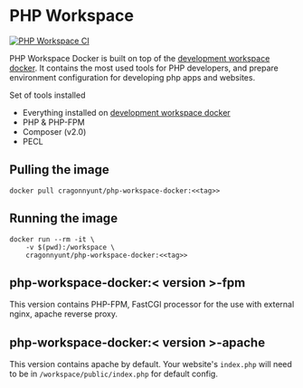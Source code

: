 # PHP Workspace

[![PHP Workspace CI](https://github.com/cragonnyunt/php-workspace/actions/workflows/main.yml/badge.svg?branch=main)](https://github.com/cragonnyunt/php-workspace/actions/workflows/main.yml)

PHP Workspace Docker is built on top of the [development workspace docker](https://github.com/cragonnyunt/development-workspace). It contains the most used tools for PHP developers, and prepare environment configuration for developing php apps and websites.

Set of tools installed
- Everything installed on [development workspace docker](https://github.com/cragonnyunt/development-workspace)
- PHP & PHP-FPM
- Composer (v2.0)
- PECL

## Pulling the image

```
docker pull cragonnyunt/php-workspace-docker:<<tag>>
```

## Running the image

```
docker run --rm -it \
    -v $(pwd):/workspace \
    cragonnyunt/php-workspace-docker:<<tag>>
```

## php-workspace-docker:< version >-fpm

This version contains PHP-FPM, FastCGI processor for the use with external nginx, apache reverse proxy.

## php-workspace-docker:< version >-apache

This version contains apache by default. Your website's `index.php` will need to be in `/workspace/public/index.php` for default config.

